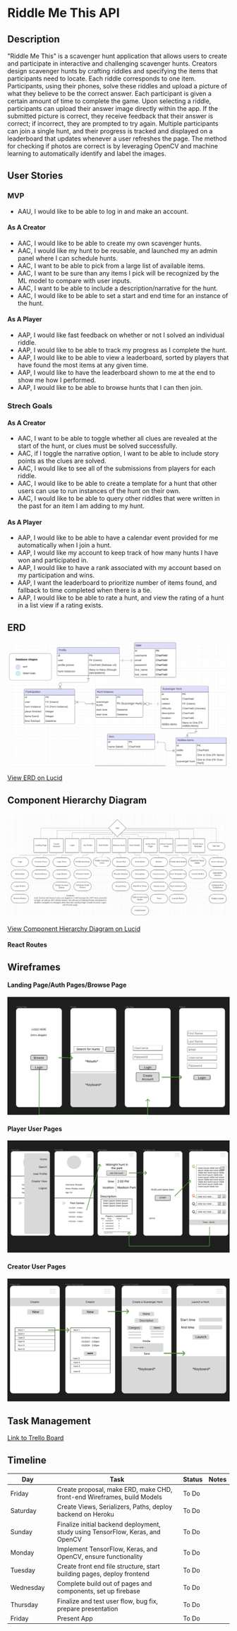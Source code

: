 # Riddle Me This API

## Description

"Riddle Me This" is a scavenger hunt application that allows users to create and participate in interactive and challenging scavenger hunts. Creators design scavenger hunts by crafting riddles and specifying the items that participants need to locate. Each riddle corresponds to one item. Participants, using their phones, solve these riddles and upload a picture of what they believe to be the correct answer. Each participant is given a certain amount of time to complete the game. Upon selecting a riddle, participants can upload their answer image directly within the app. If the submitted picture is correct, they receive feedback that their answer is correct; if incorrect, they are prompted to try again. Multiple participants can join a single hunt, and their progress is tracked and displayed on a leaderboard that updates whenever a user refreshes the page. The method for checking if photos are correct is by leveraging OpenCV and machine learning to automatically identify and label the images.

## User Stories

### MVP

* AAU, I would like to be able to log in and make an account.

#### As A Creator 

* AAC, I would like to be able to create my own scavenger hunts.
* AAC, I would like my hunt to be reusable, and launched my an admin panel where I can schedule hunts.
* AAC, I want to be able to pick from a large list of available items.
* AAC, I want to be sure than any items I pick will be recognized by the ML model to compare with user inputs.
* AAC, I want to be able to include a description/narrative for the hunt.
* AAC, I would like to be able to set a start and end time for an instance of the hunt.

#### As A Player

* AAP, I would like fast feedback on whether or not I solved an individual riddle.
* AAP, I would like to be able to track my progress as I complete the hunt.
* AAP, I would like to be able to view a leaderboard, sorted by players that have found the most items at any given time.
* AAP, I would like to have the leaderboard shown to me at the end to show me how I performed.
* AAP, I would like to be able to browse hunts that I can then join.

### Strech Goals

#### As A Creator

* AAC, I want to be able to toggle whether all clues are revealed at the start of the hunt, or clues must be solved successfully.
* AAC, if I toggle the narrative option, I want to be able to include story points as the clues are solved.
* AAC, I would like to see all of the submissions from players for each riddle.
* AAC, I would like to be able to create a template for a hunt that other users can use to run instances of the hunt on their own.
* AAC, I would like to be able to query other riddles that were written in the past for an item I am adding to my hunt.

#### As A Player

* AAP, I would like to be able to have a calendar event provided for me automatically when I join a hunt.
* AAP, I would like my account to keep track of how many hunts I have won and participated in.
* AAP, I would like to have a rank associated with my account based on my participation and wins.
* AAP, I want the leaderboard to prioritize number of items found, and fallback to time completed when there is a tie.
* AAP, I would like to be able to rate a hunt, and view the rating of a hunt in a list view if a rating exists.

## ERD

![ERD](./images/Riddle_Me_This_ERD.png)

[View ERD on Lucid](https://lucid.app/lucidchart/3871a75e-1579-45bf-a63f-8b0540fd6184/edit?page=0_0&invitationId=inv_eeedad1e-af4d-49ad-9a76-7d69052bf54a#)

## Component Hierarchy Diagram

![Component Hierarchy Diagram](./images/Riddle_Me_This_CHD.png)

[View Component Hierarchy Diagram on Lucid](https://lucid.app/lucidchart/0608d439-ea6f-4d75-adf5-ccd8d7321e6f/edit?invitationId=inv_64e25d18-a172-4b88-ab75-f54fb3590368&page=0_0#)

#### React Routes

<!-- <Routes>
  <Route path='/' element={<Landing />} />
  <Route path='/browse-games' element={<BrowseGames />} />
  <Route path='/my-profile' element={<MyProfile />} />
  <Route path='/edit-profile' element={<EditProfile />} />
  <Route path='/hunt-details/:id' element={<HuntDetails />} />
  <Route path='/active-game/:id' element={<ActiveGame />} />
  <Route path='/creator-view' element={<CreatorView />} />
  <Route path='/create-hunt-template' element={<CreateHuntTemplate />} />
  <Route path='/launch-hunt' element={<LaunchHunt />} />
</Routes> -->

## Wireframes

#### Landing Page/Auth Pages/Browse Page

![Landing Page/Auth Pages/Browse Page](./images/Auth_Landing_Browse_Wireframes.png)

#### Player User Pages

![Player User Pages](./images/Player_User_Wireframes.png)

#### Creator User Pages

![Creator User Pages](./images/Creator_User_Wireframes.png)

## Task Management

[Link to Trello Board](https://trello.com/b/EMyZfZzy/project-4-planning)

## Timeline

| Day       |   | Task                                                                           | Status | Notes |
|-----------|---|--------------------------------------------------------------------------------|--------|-------|
| Friday    |   | Create proposal, make ERD, make CHD, front-end Wireframes, build Models        | To Do  |       |
| Saturday  |   | Create Views, Serializers, Paths, deploy backend on Heroku                     | To Do  |       |
| Sunday    |   | Finalize initial backend deployment, study using TensorFlow, Keras, and OpenCV | To Do  |       |
| Monday    |   | Implement TensorFlow, Keras, and OpenCV, ensure functionality                  | To Do  |       |
| Tuesday   |   | Create front end file structure, start building pages, deploy frontend         | To Do  |       |
| Wednesday |   | Complete build out of pages and components, set up firebase                    | To Do  |       |
| Thursday  |   | Finalize and test user flow, bug fix, prepare presentation                     | To Do  |       |
| Friday    |   | Present App                                                                    | To Do  |       |